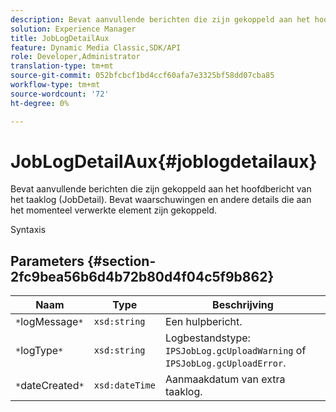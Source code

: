 ```yaml
---
description: Bevat aanvullende berichten die zijn gekoppeld aan het hoofdbericht van het taaklog (JobDetail). Bevat waarschuwingen en andere details die aan het momenteel verwerkte element zijn gekoppeld.
solution: Experience Manager
title: JobLogDetailAux
feature: Dynamic Media Classic,SDK/API
role: Developer,Administrator
translation-type: tm+mt
source-git-commit: 052bfcbcf1bd4ccf60afa7e3325bf58dd07cba85
workflow-type: tm+mt
source-wordcount: '72'
ht-degree: 0%

---
```



# JobLogDetailAux{#joblogdetailaux}

Bevat aanvullende berichten die zijn gekoppeld aan het hoofdbericht van het taaklog (JobDetail). Bevat waarschuwingen en andere details die aan het momenteel verwerkte element zijn gekoppeld.

Syntaxis

## Parameters {#section-2fc9bea56b6d4b72b80d4f04c5f9b862}

| Naam | Type | Beschrijving |
|---|---|---|
| `*`logMessage`*` | `xsd:string` | Een hulpbericht. |
| `*`logType`*` | `xsd:string` | Logbestandstype: `IPSJobLog.gcUploadWarning` of `IPSJobLog.gcUploadError`. |
| `*`dateCreated`*` | `xsd:dateTime` | Aanmaakdatum van extra taaklog. |


